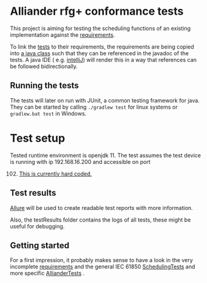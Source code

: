 # Alliander rfg+ conformance tests

This project is aiming for testing the scheduling functions of an existing implementation against
the [requirements](https://github.com/alliander-opensource/der-scheduling/blob/main/REQUIREMENTS.md).

To link
the [tests](https://gitlab.cc-asp.fraunhofer.de/sgc_industry/alliander-rfg-conformance-tests/-/blob/main/src/test/java/org/openmuc/fnn/steuerbox/)
to their requirements, the requirements are being copied
into [a java class](https://gitlab.cc-asp.fraunhofer.de/sgc_industry/alliander-rfg-conformance-tests/-/blob/main/src/main/java/org/openmuc/fnn/steuerbox/models/Requirements.java)
such that they can be referenced in the javadoc of the tests. A java IDE (
e.g. [intelliJ](https://www.jetbrains.com/idea/)) will render this in a way that references can be followed
bidirectionally.

## Running the tests

The tests will later on run with JUnit, a common testing framework for java. They can be started by
calling `./gradlew test` for linux systems or `gradlew.bat test` in Windows.

# Test setup

Tested runtime environment is openjdk 11. The test assumes the test device is running with ip 192.168.16.200 and
accessible on port

102. [This is currently hard coded.](https://gitlab.cc-asp.fraunhofer.de/sgc_industry/alliander-rfg-conformance-tests/-/blob/93ff7732ccc7006702e81218b3b275a2ba7a9994/src/main/java/org/openmuc/fnn/steuerbox/models/AllianderDER.java)

## Test results

[Allure](https://github.com/allure-framework) will be used to create readable test reports with more information.

Also, the testResults folder contains the logs of all tests, these might be useful for debugging.

## Getting started

For a first impression, it probably makes sense to have a look in the very
incomplete [requirements](https://gitlab.cc-asp.fraunhofer.de/sgc_industry/alliander-rfg-conformance-tests/-/blob/main/src/main/java/org/openmuc/fnn/steuerbox/models/Requirements.java)
and the general IEC
61850 [SchedulingTests](https://gitlab.cc-asp.fraunhofer.de/sgc_industry/alliander-rfg-conformance-tests/-/blob/main/src/test/java/org/openmuc/fnn/steuerbox/SchedulingTest.java)
and more
specific [AllianderTests](https://gitlab.cc-asp.fraunhofer.de/sgc_industry/alliander-rfg-conformance-tests/-/blob/main/src/test/java/org/openmuc/fnn/steuerbox/AllianderTests.java)
.
